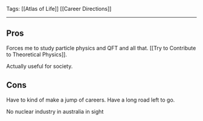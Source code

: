 Tags: [[Atlas of Life]] [[Career Directions]]
___
## Pros
Forces me to study particle physics and QFT and all that. [[Try to Contribute to Theoretical Physics]]. 

Actually useful for society. 
## Cons
Have to kind of make a jump of careers. Have a long road left to go. 

No nuclear industry in australia in sight
